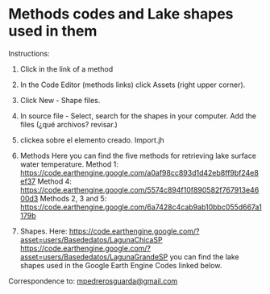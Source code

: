 # Methods codes and Lake shapes used in them

Instructions:
1. Click in the link of a method
2. In the Code Editor (methods links) click Assets (right upper corner).
3. Click New - Shape files. 
4. In source file - Select, search for the shapes in your computer. Add the files (¿qué archivos? revisar.)
5. clickea sobre el elemento creado. Import.jh

1. Methods
Here you can find the five methods for retrieving lake surface water temperature.
Method 1: https://code.earthengine.google.com/a0af98cc893d1d42eb8ff9bf24e8ef37
Method 4: https://code.earthengine.google.com/5574c894f10f890582f767913e4600d3
Methods 2, 3 and 5: https://code.earthengine.google.com/6a7428c4cab9ab10bbc055d667a1179b

2. Shapes.
Here:
https://code.earthengine.google.com/?asset=users/Basededatos/LagunaChicaSP
https://code.earthengine.google.com/?asset=users/Basededatos/LagunaGrandeSP
you can find the lake shapes used in the Google Earth Engine Codes linked below.



Correspondence to: mpedrerosguarda@gmail.com
